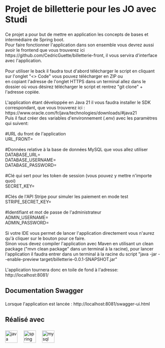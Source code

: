 <h1 align="left">Projet de billetterie pour les JO avec Studi</h1>

###

<p align="left">Ce projet a pour but de mettre en application les concepts de bases et intermédiaire de Spring boot.<br>
  Pour faire fonctionner l'application dans son ensemble vous devrez aussi avoir le frontend que vous trouverez ici https://github.com/CedricGuette/billetterie-front, il vous servira d'interface avec l'application.<br><br>
  Pour utiliser le back il faudra tout d'abord télécharger le script en cliquant sur l'onglet "<> Code" vous pouvez télécharger en ZIP ou <br>
  en copiant l'adresse de l'onglet HTTPS dans un terminal allez dans le dossier où vous désirez télécharger le script et rentrez "git clone" + l'adresse copiée. 
  <br><br>
  L'application étant développée en Java 21 il vous faudra installer le SDK correspondant, que vous trouverez ici : https://www.oracle.com/fr/java/technologies/downloads/#java21 <br>
  Puis il faut créer des variables d'environnement (.env) avec les paramètres qui suivent:<br><br>
  #URL du front de l'application<br>
  URL_FRONT=<br><br>
  #Données relative à la base de données MySQL que vous allez utiliser<br>
  DATABASE_URL=<br>
  DATABASE_USERNAME=<br>
  DATABASE_PASSWORD=<br><br>
  #Clé qui sert pour les token de session (vous pouvez y mettre n'importe quoi)<br>SECRET_KEY=<br><br>
  #Clés de l'API Stripe pour simuler les paiement en mode test<br>
  STRIPE_SECRET_KEY=<br><br>#Identifiant et mot de passe de l'administrateur <br>
  ADMIN_USERNAME=<br>ADMIN_PASSWORD=<br><br>
  Si votre IDE vous permet de lancer l'application directement vous n'aurez qu'à cliquer sur le bouton pour ce faire.<br>
  Sinon vous devez compiler l'application avec Maven en utilisant un clean package ("mvn clean package" dans un terminal à la racine), pour lancer l'application il faudra entrer dans un terminal à la racine du script "java -jar --enable-preview target/billetterie-0.0.1-SNAPSHOT.jar"<br><br>
  L'application tournera donc en toile de fond à l'adresse: http://localhost:8081/</p>

###

<h2 align="left">Documentation Swagger</h2>

###

<p align="left">Lorsque l'application est lancée : http://localhost:8081/swagger-ui.html</p>

###

<h2 align="left">Réalisé avec</h2>

###

<div align="left">
  <img src="https://cdn.jsdelivr.net/gh/devicons/devicon/icons/java/java-original.svg" height="40" alt="java logo"  />
  <img width="12" />
  <img src="https://cdn.jsdelivr.net/gh/devicons/devicon/icons/spring/spring-original.svg" height="40" alt="spring logo"  />
  <img width="12" />
  <img src="https://cdn.jsdelivr.net/gh/devicons/devicon/icons/mysql/mysql-original.svg" height="40" alt="mysql logo"  />
</div>

###
